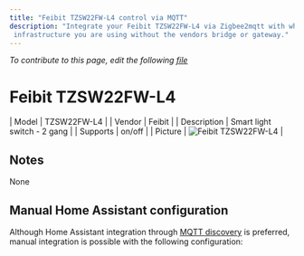 ```yaml
---
title: "Feibit TZSW22FW-L4 control via MQTT"
description: "Integrate your Feibit TZSW22FW-L4 via Zigbee2mqtt with whatever smart home
 infrastructure you are using without the vendors bridge or gateway."
---
```


*To contribute to this page, edit the following
[file](https://github.com/Koenkk/zigbee2mqtt.io/blob/master/docs/devices/TZSW22FW-L4.md)*

# Feibit TZSW22FW-L4

| Model | TZSW22FW-L4  |
| Vendor  | Feibit  |
| Description | Smart light switch - 2 gang |
| Supports | on/off |
| Picture | ![Feibit TZSW22FW-L4](./assets/devices/TZSW22FW-L4.jpg) |

## Notes

None

## Manual Home Assistant configuration
Although Home Assistant integration through [MQTT discovery](../integration/home_assistant) is preferred,
manual integration is possible with the following configuration:
